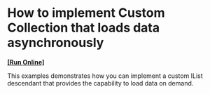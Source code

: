 # How to implement Custom Collection that loads data asynchronously
<!-- run online -->
**[[Run Online]](https://codecentral.devexpress.com/e4729)**
<!-- run online end -->


<p>This examples demonstrates how you can implement a custom IList descendant that provides the capability to load data on demand.</p>

<br/>


